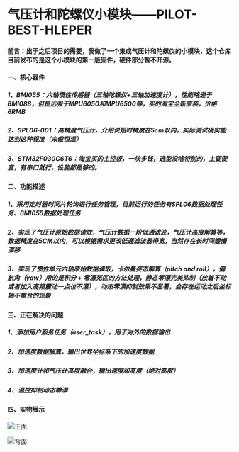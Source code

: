 # 气压计和陀螺仪小模块——PILOT-BEST-HLEPER

#### 前言：出于之后项目的需要，我做了一个集成气压计和陀螺仪的小模块，这个仓库目前发布的是这个小模块的第一版固件，硬件部分暂不开源。

#### 一、核心器件

##### 		1、BMI055：六轴惯性传感器（三轴陀螺仪+三轴加速度计），性能略逊于BMI088，但是远强于MPU6050和MPU6500等，买的淘宝全新原装，价格6RMB

##### 		2、SPL06-001：高精度气压计，介绍说短时精度在5cm以内，实际测试确实能达到这种程度（未做恒温）

##### 		3、STM32F030C6T6：淘宝买的主控板，一块多钱，选型没啥特别的，主要便宜，有串口就行，性能都是够的。



#### 二、功能描述

##### 1、采用定时器时间片轮询进行任务管理，目前运行的任务有SPL06数据处理任务、BMI055数据处理任务

##### 2、实现了气压计原始数据读取，气压计数据一阶低通滤波，气压计高度解算等，数据精度在5CM以内，可以根据需求更改低通滤波器带宽，当然存在长时间缓慢漂移

##### 3、实现了惯性单元六轴原始数据读取，卡尔曼姿态解算（pitch and roll），偏航角（yaw）用的是积分 + 零漂死区的方法处理，静态零漂完美抑制（放着不动或者加入高频震动一点也不漂），动态零漂抑制效果不显著，会存在运动之后坐标轴不重合的现象



#### 三、正在解决的问题

##### 1、添加用户服务任务（user_task），用于对外的数据输出

##### 2、加速度数据解算，输出世界坐标系下的加速度数据

##### 3、加速度计和气压计高度融合，输出速度和高度（绝对高度）

##### 4、温控抑制动态零漂



#### 四、实物展示



![正面](E:\git_test\正面.jpg)

![背面](E:\git_test\背面.jpg)
